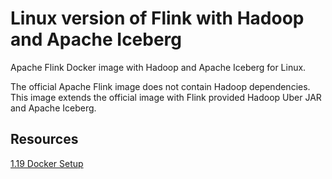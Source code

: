 # Linux version of Flink with Hadoop and Apache Iceberg
Apache Flink Docker image with Hadoop and Apache Iceberg for Linux.

The official Apache Flink image does not contain Hadoop dependencies.  This image extends the official image with Flink provided Hadoop Uber JAR and Apache Iceberg.

## Resources

[1.19 Docker Setup](https://nightlies.apache.org/flink/flink-docs-release-1.19/docs/deployment/resource-providers/standalone/docker/)